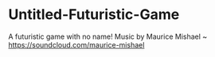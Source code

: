 # Untitled-Futuristic-Game
A futuristic game with no name!
Music by Maurice Mishael ~ https://soundcloud.com/maurice-mishael
